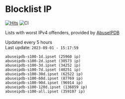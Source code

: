 # Blocklist IP

[![Hits](https://hits.seeyoufarm.com/api/count/incr/badge.svg?url=https%3A%2F%2Fgithub.com%2Fborestad%2Fblocklist-ip%2F&count_bg=%2379C83D&title_bg=%23555555&icon=&icon_color=%23E7E7E7&title=hits&edge_flat=false)](https://hits.seeyoufarm.com)  ![CI](https://img.shields.io/github/workflow/status/borestad/blocklist-ip/CI?style=flat-square)

Lists with worst IPv4 offenders, provided by [AbuseIPDB](https://www.abuseipdb.com/)

<!-- FOOTER-PLACEHOLDER -->
Updated every 5 hours<br>
Last update: `2023-09-01 - 15:17:59`
```
abuseipdb-s100-1d.ipset (25960 ip)
abuseipdb-s100-2d.ipset (30573 ip)
abuseipdb-s100-3d.ipset (34252 ip)
abuseipdb-s100-7d.ipset (40251 ip)
abuseipdb-s100-30d.ipset (62522 ip)
abuseipdb-s100-60d.ipset (87769 ip)
abuseipdb-s100-90d.ipset (96914 ip)
abuseipdb-s100-120d.ipset (136859 ip)
abuseipdb-s100-all.ipset (359107 ip)
```
